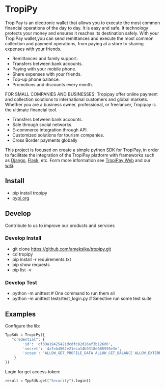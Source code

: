 # TropiPy
TropiPay is an electronic wallet that allows you to execute the most common financial operations of the day to day. It is easy and safe. It technology protects your money and ensures it reaches its destination safely. With your TropiPay wallet,you can send remittances and execute the most common collection and payment operations, from paying at a store to sharing expenses with your friends.

- Remittances and family support.
- Transfers between bank accounts.
- Paying with your mobile phone.
- Share expenses with your friends.
- Top-up phone balance.
- Promotions and discounts every month.

FOR SMALL COMPANIES AND BUSINESSES: 
Tropipay offer online payment and collection solutions to international customers and global markets. Whether you are a business owner, professional, or freelancer, Tropipay is the ultimate financial tool.

- Transfers between bank accounts.
- Sale through social networks.
- E-commerce integration through API.
- Customized solutions for tourism companies.
- Cross Border payments globally

This project is focused on create a simple python SDK for TropiPay, in order to facilitate the integration of the TropiPay platform with frameworks such as [Django](https://www.djangoproject.com/), [Flask](https://flask.palletsprojects.com/en/2.0.x/), etc. Form more information see [TropiPay Web](http://www.tropipay.com/) and our [wiki](https://github.com/ameksike/tropipy/wiki).

## Install
- pip install tropipy
- [pypi.org](https://pypi.org/project/tropipy/) 


## Develop
Contribute to us to improve our products and services

### Develop Install
- git clone https://github.com/ameksike/tropipy.git
- cd tropipy
- pip install -r requirements.txt
- pip show requests
- pip list -v

### Develop Test
- python -m unittest                        # One command to run them all
- python -m unittest tests/test_login.py    # Selective run some test suite


## Examples

Configure the lib: 
```python
TppSdk = TropiPy({
   "credential": {
		'id': 'cf33a19425421dcdfc82d26af3b126d0',
		'secret': '4a7eb4562e21eca14b9318d685950e3e',
		'scope': 'ALLOW_GET_PROFILE_DATA ALLOW_GET_BALANCE ALLOW_EXTERNAL_CHARGE'
	}
})
```

Login for get access token:
```python
result = TppSdk.get("Security").login()
```